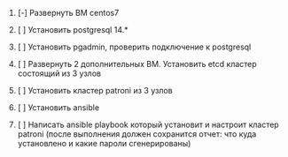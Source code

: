 1) [-] Развернуть ВМ centos7

2) [ ] Установить postgresql 14.*

3) [ ] Установить pgadmin, проверить подключение к postgresql

4) [ ] Развернуть 2 дополнительных ВМ. Установить etcd кластер состоящий из 3 узлов

5) [ ] Установить кластер patroni из 3 узлов

6) [ ] Установить ansible

7) [ ] Написать ansible playbook который установит и настроит кластер patroni (после выполнения должен сохранится отчет: что куда установлено и какие пароли сгенерированы)

